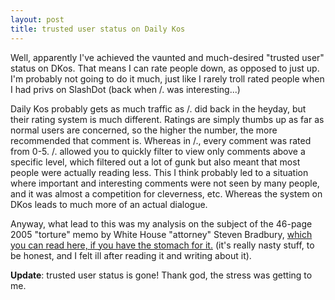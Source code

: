 ```yaml
---
layout: post
title: trusted user status on Daily Kos
---
```

<p>Well, apparently I've achieved the vaunted and much-desired "trusted user" status on DKos. That means I can rate people down, as opposed to just up. I'm probably not going to do it much, just like I rarely troll rated people when I had privs on SlashDot (back when /. was interesting...)</p><p>Daily Kos probably gets as much traffic as /. did back in the heyday, but their rating system is much different. Ratings are simply thumbs up as far as normal users are concerned, so the higher the number, the more recommended that comment is. Whereas in /., every comment was rated from 0-5. /. allowed you to quickly filter to view only comments above a specific level, which filtered out a lot of gunk but also meant that most people were actually reading less. This I think probably led to a situation where important and interesting comments were not seen by many people, and it was almost a competition for cleverness, etc. Whereas the system on DKos leads to much more of an actual dialogue.</p><p>Anyway, what lead to this was my analysis on the subject of the 46-page 2005 "torture" memo by White House "attorney" Steven Bradbury, <a href="http://www.dailykos.com/story/2009/4/19/722103/-Torture-Memo-#2:-How-they-justified-the-unjustifiable">which you can read here, if you have the stomach for it.</a> (it's really nasty stuff, to be honest, and I felt ill after reading it and writing about it).</p><p><strong>Update</strong>: trusted user status is gone! Thank god, the stress was getting to me.</p>
